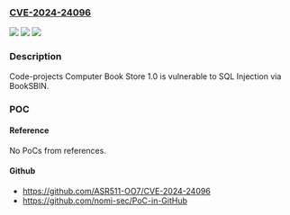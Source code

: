 ### [CVE-2024-24096](https://cve.mitre.org/cgi-bin/cvename.cgi?name=CVE-2024-24096)
![](https://img.shields.io/static/v1?label=Product&message=n%2Fa&color=blue)
![](https://img.shields.io/static/v1?label=Version&message=n%2Fa&color=blue)
![](https://img.shields.io/static/v1?label=Vulnerability&message=n%2Fa&color=brighgreen)

### Description

Code-projects Computer Book Store 1.0 is vulnerable to SQL Injection via BookSBIN.

### POC

#### Reference
No PoCs from references.

#### Github
- https://github.com/ASR511-OO7/CVE-2024-24096
- https://github.com/nomi-sec/PoC-in-GitHub


